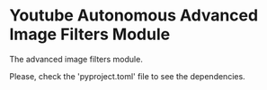 # Youtube Autonomous Advanced Image Filters Module

The advanced image filters module.

Please, check the 'pyproject.toml' file to see the dependencies.